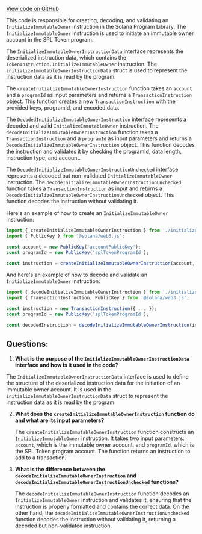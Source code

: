[View code on GitHub](https://github.com/solana-labs/solana-program-library/token/js/src/instructions/initializeImmutableOwner.ts)

This code is responsible for creating, decoding, and validating an `InitializeImmutableOwner` instruction in the Solana Program Library. The `InitializeImmutableOwner` instruction is used to initiate an immutable owner account in the SPL Token program.

The `InitializeImmutableOwnerInstructionData` interface represents the deserialized instruction data, which contains the `TokenInstruction.InitializeImmutableOwner` instruction. The `initializeImmutableOwnerInstructionData` struct is used to represent the instruction data as it is read by the program.

The `createInitializeImmutableOwnerInstruction` function takes an `account` and a `programId` as input parameters and returns a `TransactionInstruction` object. This function creates a new `TransactionInstruction` with the provided keys, programId, and encoded data.

The `DecodedInitializeImmutableOwnerInstruction` interface represents a decoded and valid `InitializeImmutableOwner` instruction. The `decodeInitializeImmutableOwnerInstruction` function takes a `TransactionInstruction` and a `programId` as input parameters and returns a `DecodedInitializeImmutableOwnerInstruction` object. This function decodes the instruction and validates it by checking the programId, data length, instruction type, and account.

The `DecodedInitializeImmutableOwnerInstructionUnchecked` interface represents a decoded but non-validated `InitializeImmutableOwner` instruction. The `decodeInitializeImmutableOwnerInstructionUnchecked` function takes a `TransactionInstruction` as input and returns a `DecodedInitializeImmutableOwnerInstructionUnchecked` object. This function decodes the instruction without validating it.

Here's an example of how to create an `InitializeImmutableOwner` instruction:

```javascript
import { createInitializeImmutableOwnerInstruction } from './initializeImmutableOwner.js';
import { PublicKey } from '@solana/web3.js';

const account = new PublicKey('accountPublicKey');
const programId = new PublicKey('splTokenProgramId');

const instruction = createInitializeImmutableOwnerInstruction(account, programId);
```

And here's an example of how to decode and validate an `InitializeImmutableOwner` instruction:

```javascript
import { decodeInitializeImmutableOwnerInstruction } from './initializeImmutableOwner.js';
import { TransactionInstruction, PublicKey } from '@solana/web3.js';

const instruction = new TransactionInstruction({ ... });
const programId = new PublicKey('splTokenProgramId');

const decodedInstruction = decodeInitializeImmutableOwnerInstruction(instruction, programId);
```
## Questions: 
 1. **What is the purpose of the `InitializeImmutableOwnerInstructionData` interface and how is it used in the code?**

   The `InitializeImmutableOwnerInstructionData` interface is used to define the structure of the deserialized instruction data for the initiation of an immutable owner account. It is used in the `initializeImmutableOwnerInstructionData` struct to represent the instruction data as it is read by the program.

2. **What does the `createInitializeImmutableOwnerInstruction` function do and what are its input parameters?**

   The `createInitializeImmutableOwnerInstruction` function constructs an `InitializeImmutableOwner` instruction. It takes two input parameters: `account`, which is the immutable owner account, and `programId`, which is the SPL Token program account. The function returns an instruction to add to a transaction.

3. **What is the difference between the `decodeInitializeImmutableOwnerInstruction` and `decodeInitializeImmutableOwnerInstructionUnchecked` functions?**

   The `decodeInitializeImmutableOwnerInstruction` function decodes an `InitializeImmutableOwner` instruction and validates it, ensuring that the instruction is properly formatted and contains the correct data. On the other hand, the `decodeInitializeImmutableOwnerInstructionUnchecked` function decodes the instruction without validating it, returning a decoded but non-validated instruction.
